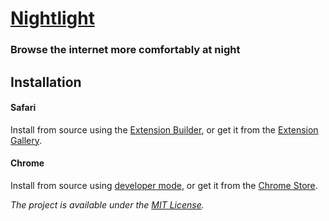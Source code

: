 # [Nightlight](http://gofake1.net/projects/nightlight.html)
### Browse the internet more comfortably at night

## Installation

#### Safari
Install from source using the [Extension Builder](https://developer.apple.com/library/content/documentation/Tools/Conceptual/SafariExtensionGuide/UsingExtensionBuilder/UsingExtensionBuilder.html), or get it from the [Extension Gallery]().

#### Chrome
Install from source using [developer mode](https://developer.chrome.com/extensions/getstarted#unpacked), or get it from the [Chrome Store]().

*The project is available under the [MIT License]().*